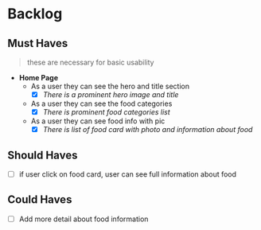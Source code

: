 # Backlog

## Must Haves

> these are necessary for basic usability

- **Home Page**
  - As a user they can see the hero and title section
    - [x] _There is a prominent hero image and title_
  - As a user they can see the food categories
    - [x] _There is prominent food categories list_
  - As a user they can see food info with pic
    - [x] _There is list of food card with photo and information about food_

## Should Haves

- [ ] if user click on food card, user can see full information about food

## Could Haves

- [ ] Add more detail about food information
